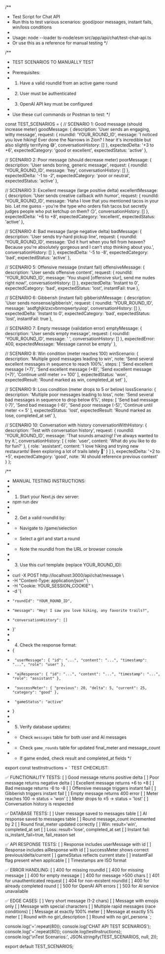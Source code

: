 /**
 * Test Script for Chat API
 * Run this to test various scenarios: good/poor messages, instant fails, win/loss conditions
 * 
 * Usage: node --loader ts-node/esm src/app/api/chat/test-chat-api.ts
 * Or use this as a reference for manual testing
 */

/**
 * TEST SCENARIOS TO MANUALLY TEST
 * 
 * Prerequisites:
 * 1. Have a valid roundId from an active game round
 * 2. User must be authenticated
 * 3. OpenAI API key must be configured
 * 
 * Use these curl commands or Postman to test:
 */

const TEST_SCENARIOS = {
  // SCENARIO 1: Good message (should increase meter)
  goodMessage: {
    description: 'User sends an engaging, witty message',
    request: {
      roundId: 'YOUR_ROUND_ID',
      message: 'I noticed you love hiking! Ever done the Narrows in Zion? I hear it\'s incredible but also slightly terrifying 😅',
      conversationHistory: []
    },
    expectedDelta: '+3 to +6',
    expectedCategory: 'good or excellent',
    expectedStatus: 'active'
  },

  // SCENARIO 2: Poor message (should decrease meter)
  poorMessage: {
    description: 'User sends boring, generic message',
    request: {
      roundId: 'YOUR_ROUND_ID',
      message: 'hey',
      conversationHistory: []
    },
    expectedDelta: '-1 to -2',
    expectedCategory: 'poor or neutral',
    expectedStatus: 'active'
  },

  // SCENARIO 3: Excellent message (large positive delta)
  excellentMessage: {
    description: 'User sends creative callback with humor',
    request: {
      roundId: 'YOUR_ROUND_ID',
      message: 'Haha I love that you mentioned tacos in your bio. Let me guess - you\'re the type who orders fish tacos but secretly judges people who put ketchup on them? 😏',
      conversationHistory: []
    },
    expectedDelta: '+6 to +8',
    expectedCategory: 'excellent',
    expectedStatus: 'active'
  },

  // SCENARIO 4: Bad message (large negative delta)
  badMessage: {
    description: 'User sends try-hard pickup line',
    request: {
      roundId: 'YOUR_ROUND_ID',
      message: 'Did it hurt when you fell from heaven? Because you\'re absolutely gorgeous and I can\'t stop thinking about you.',
      conversationHistory: []
    },
    expectedDelta: '-5 to -8',
    expectedCategory: 'bad',
    expectedStatus: 'active'
  },

  // SCENARIO 5: Offensive message (instant fail)
  offensiveMessage: {
    description: 'User sends offensive content',
    request: {
      roundId: 'YOUR_ROUND_ID',
      message: 'You stupid [offensive slur], send me nudes right now!',
      conversationHistory: []
    },
    expectedDelta: 'Instant to 0',
    expectedCategory: 'bad',
    expectedStatus: 'lost',
    instantFail: true
  },

  // SCENARIO 6: Gibberish (instant fail)
  gibberishMessage: {
    description: 'User sends nonsense/gibberish',
    request: {
      roundId: 'YOUR_ROUND_ID',
      message: 'asdfghjklzxcvbnmqwertyuiop',
      conversationHistory: []
    },
    expectedDelta: 'Instant to 0',
    expectedCategory: 'bad',
    expectedStatus: 'lost',
    instantFail: true
  },

  // SCENARIO 7: Empty message (validation error)
  emptyMessage: {
    description: 'User sends empty message',
    request: {
      roundId: 'YOUR_ROUND_ID',
      message: '   ',
      conversationHistory: []
    },
    expectedError: 400,
    expectedMessage: 'Message cannot be empty'
  },

  // SCENARIO 8: Win condition (meter reaches 100)
  winScenario: {
    description: 'Multiple good messages leading to win',
    note: 'Send several excellent messages in sequence to reach 100%',
    steps: [
      'Send excellent message (+7)',
      'Send excellent message (+8)',
      'Send excellent message (+7)',
      'Continue until meter >= 100'
    ],
    expectedStatus: 'won',
    expectedResult: 'Round marked as win, completed_at set'
  },

  // SCENARIO 9: Loss condition (meter drops to 5 or below)
  lossScenario: {
    description: 'Multiple poor messages leading to loss',
    note: 'Send several bad messages in sequence to drop below 6%',
    steps: [
      'Send bad message (-7)',
      'Send bad message (-6)',
      'Send poor message (-5)',
      'Continue until meter <= 5'
    ],
    expectedStatus: 'lost',
    expectedResult: 'Round marked as lose, completed_at set'
  },

  // SCENARIO 10: Conversation with history
  conversationWithHistory: {
    description: 'Test with conversation history',
    request: {
      roundId: 'YOUR_ROUND_ID',
      message: 'That sounds amazing! I\'ve always wanted to try it.',
      conversationHistory: [
        { role: 'user', content: 'What do you like to do for fun?' },
        { role: 'assistant', content: 'I love hiking and trying new restaurants! Been exploring a lot of trails lately 🥾' }
      ]
    },
    expectedDelta: '+2 to +5',
    expectedCategory: 'good',
    note: 'AI should reference previous context'
  }
};

/**
 * MANUAL TESTING INSTRUCTIONS:
 * 
 * 1. Start your Next.js dev server:
 *    npm run dev
 * 
 * 2. Get a valid roundId by:
 *    - Navigate to /game/selection
 *    - Select a girl and start a round
 *    - Note the roundId from the URL or browser console
 * 
 * 3. Use this curl template (replace YOUR_ROUND_ID):
 * 
 * curl -X POST http://localhost:3000/api/chat/message \
 *   -H "Content-Type: application/json" \
 *   -H "Cookie: YOUR_SESSION_COOKIE" \
 *   -d '{
 *     "roundId": "YOUR_ROUND_ID",
 *     "message": "Hey! I saw you love hiking, any favorite trails?",
 *     "conversationHistory": []
 *   }'
 * 
 * 4. Check the response format:
 *    {
 *      "userMessage": { "id": "...", "content": "...", "timestamp": "...", "role": "user" },
 *      "aiResponse": { "id": "...", "content": "...", "timestamp": "...", "role": "assistant" },
 *      "successMeter": { "previous": 20, "delta": 5, "current": 25, "category": "good" },
 *      "gameStatus": "active"
 *    }
 * 
 * 5. Verify database updates:
 *    - Check `messages` table for both user and AI messages
 *    - Check `game_rounds` table for updated final_meter and message_count
 *    - If game ended, check result and completed_at fields
 */

export const testInstructions = `
TEST CHECKLIST:

✅ FUNCTIONALITY TESTS:
  [ ] Good message returns positive delta
  [ ] Poor message returns negative delta
  [ ] Excellent message returns +6 to +8
  [ ] Bad message returns -6 to -8
  [ ] Offensive message triggers instant fail
  [ ] Gibberish triggers instant fail
  [ ] Empty message returns 400 error
  [ ] Meter reaches 100 → status = 'won'
  [ ] Meter drops to ≤5 → status = 'lost'
  [ ] Conversation history is respected

✅ DATABASE TESTS:
  [ ] User message saved to messages table
  [ ] AI response saved to messages table
  [ ] Round message_count incremented by 2
  [ ] Round final_meter updated correctly
  [ ] Win: result='win', completed_at set
  [ ] Loss: result='lose', completed_at set
  [ ] Instant fail: is_instant_fail=true, fail_reason set

✅ API RESPONSE TESTS:
  [ ] Response includes userMessage with id
  [ ] Response includes aiResponse with id
  [ ] successMeter shows correct previous/delta/current
  [ ] gameStatus reflects current state
  [ ] instantFail flag present when applicable
  [ ] Timestamps are ISO format

✅ ERROR HANDLING:
  [ ] 400 for missing roundId
  [ ] 400 for missing message
  [ ] 400 for empty message
  [ ] 400 for message >500 chars
  [ ] 401 for unauthenticated request
  [ ] 404 for non-existent roundId
  [ ] 400 for already completed round
  [ ] 500 for OpenAI API errors
  [ ] 503 for AI service unavailable

✅ EDGE CASES:
  [ ] Very short message (1-2 chars)
  [ ] Message with emojis only
  [ ] Message with special characters
  [ ] Multiple rapid messages (race conditions)
  [ ] Message at exactly 100% meter
  [ ] Message at exactly 5% meter
  [ ] Round with no girl_description
  [ ] Round with no girl_persona
`;

console.log('='.repeat(80));
console.log('CHAT API TEST SCENARIOS');
console.log('='.repeat(80));
console.log(testInstructions);
console.log('\nTest Scenarios:', JSON.stringify(TEST_SCENARIOS, null, 2));

export default TEST_SCENARIOS;



